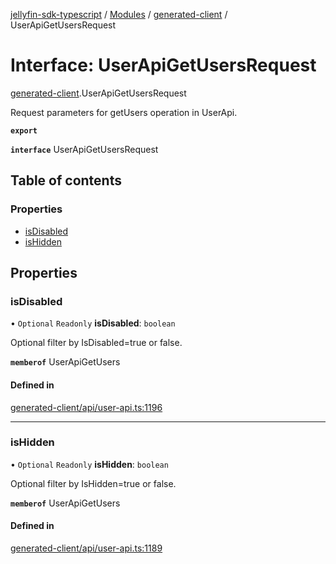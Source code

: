 [jellyfin-sdk-typescript](../README.md) / [Modules](../modules.md) / [generated-client](../modules/generated_client.md) / UserApiGetUsersRequest

# Interface: UserApiGetUsersRequest

[generated-client](../modules/generated_client.md).UserApiGetUsersRequest

Request parameters for getUsers operation in UserApi.

**`export`**

**`interface`** UserApiGetUsersRequest

## Table of contents

### Properties

- [isDisabled](generated_client.UserApiGetUsersRequest.md#isdisabled)
- [isHidden](generated_client.UserApiGetUsersRequest.md#ishidden)

## Properties

### isDisabled

• `Optional` `Readonly` **isDisabled**: `boolean`

Optional filter by IsDisabled&#x3D;true or false.

**`memberof`** UserApiGetUsers

#### Defined in

[generated-client/api/user-api.ts:1196](https://github.com/thornbill/jellyfin-sdk-typescript/blob/350a9a5/src/generated-client/api/user-api.ts#L1196)

___

### isHidden

• `Optional` `Readonly` **isHidden**: `boolean`

Optional filter by IsHidden&#x3D;true or false.

**`memberof`** UserApiGetUsers

#### Defined in

[generated-client/api/user-api.ts:1189](https://github.com/thornbill/jellyfin-sdk-typescript/blob/350a9a5/src/generated-client/api/user-api.ts#L1189)
